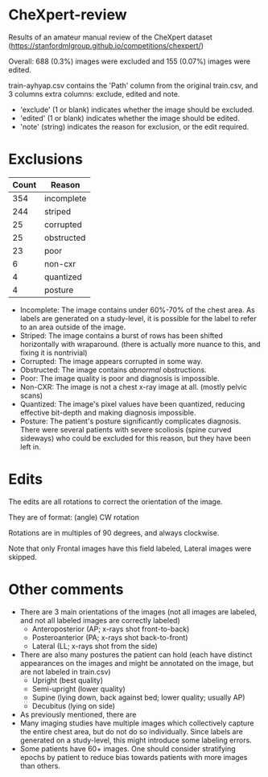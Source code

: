 # CheXpert-review
Results of an amateur manual review of the CheXpert dataset (https://stanfordmlgroup.github.io/competitions/chexpert/)

Overall: 688 (0.3%) images were excluded and 155 (0.07%) images were edited.

train-ayhyap.csv contains the 'Path' column from the original train.csv, and 3 columns extra columns: exclude, edited and note.

* 'exclude' (1 or blank) indicates whether the image should be excluded.
* 'edited' (1 or blank) indicates whether the image should be edited.
* 'note' (string) indicates the reason for exclusion, or the edit required.

# Exclusions

Count | Reason
------|-------
354 |incomplete
244 |striped
25 | corrupted
25 | obstructed
23 | poor
6 | non-cxr
4 | quantized
4 | posture

* Incomplete: The image contains under 60%-70% of the chest area. As labels are generated on a study-level, it is possible for the label to refer to an area outside of the image.
* Striped: The image contains a burst of rows has been shifted horizontally with wraparound. (there is actually more nuance to this, and fixing it is nontrivial)
* Corrupted: The image appears corrupted in some way.
* Obstructed: The image contains _abnormal_ obstructions.
* Poor: The image quality is poor and diagnosis is impossible.
* Non-CXR: The image is not a chest x-ray image at all. (mostly pelvic scans)
* Quantized: The image's pixel values have been quantized, reducing effective bit-depth and making diagnosis impossible.
* Posture: The patient's posture significantly complicates diagnosis. There were several patients with severe scoliosis (spine curved sideways) who could be excluded for this reason, but they have been left in.

# Edits

The edits are all rotations to correct the orientation of the image.

They are of format: (angle) CW rotation

Rotations are in multiples of 90 degrees, and always clockwise.

Note that only Frontal images have this field labeled, Lateral images were skipped.
 
# Other comments

* There are 3 main orientations of the images (not all images are labeled, and not all labeled images are correctly labeled)
  * Anteroposterior (AP; x-rays shot front-to-back)
  * Posteroanterior (PA; x-rays shot back-to-front)
  * Lateral (LL; x-rays shot from the side)
* There are also many postures the patient can hold (each have distinct appearances on the images and might be annotated on the image, but are not labeled in train.csv)
  * Upright (best quality)
  * Semi-upright (lower quality)
  * Supine (lying down, back against bed; lower quality; usually AP)
  * Decubitus (lying on side)
* As previously mentioned, there are 
* Many imaging studies have multiple images which collectively capture the entire chest area, but do not do so individually. Since labels are generated on a study-level, this might introduce some labeling errors.
* Some patients have 60+ images. One should consider stratifying epochs by patient to reduce bias towards patients with more images than others.

